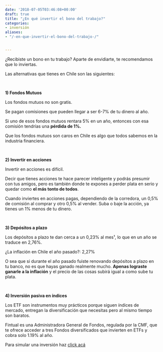```yaml
---
date: '2018-07-05T03:46:08+00:00'
draft: true
title: "¿En qué invertir el bono del trabajo?"
categories:
- inversión
aliases:
- "/-en-que-invertir-el-bono-del-trabajo-/"


---
```

¿Recibiste un bono en tu trabajo? Aparte de envidiarte, te recomendamos que lo inviertas.

Las alternativas que tienes en Chile son las siguientes:

<br>

**1) Fondos Mutuos**

Los fondos mutuos no son gratis.

Se pagan comisiones que pueden llegar a ser 6-7% de tu dinero al año.

Si uno de esos fondos mutuos rentara 5% en un año, entonces con esa comisión tendrías una **pérdida de 1%.**

Que los fondos mutuos son caros en Chile es algo que todos sabemos en la industria financiera.

<br>

**2) Invertir en acciones**

Invertir en acciones es difícil.

Decir que tienes acciones te hace parecer  inteligente y podrás presumir con tus amigos, pero es también donde te expones a perder plata en serio y quedar como **el más tonto de todos**.

Cuando inviertes en acciones pagas, dependiendo de la corredora, un 0,5% de comisión al comprar y otro 0,5% al vender. Suba o baje la acción, ya tienes un 1% menos de tu dinero.

<br>

**3) Depósitos a plazo**

Los depósitos a plazo te dan cerca a un 0,23% al mes¹, lo que en un año se traduce en 2,76%.

¿La inflación en Chile el año pasado?: 2,27%

O sea que si durante el año pasado fuiste renovando depósitos a plazo en tu banco, no es que hayas ganado realmente mucho. **Apenas lograste ganarle a la inflación** y el precio de las cosas subirá igual a como sube tu plata.

<br>

**4) Inversión pasiva en índices**

Los ETF son instrumentos muy prácticos porque siguen índices de mercado, entregan la diversificación que necesitas pero al mismo tiempo son baratos.

Fintual es una Administradora General de Fondos, regulada por la CMF, que te ofrece acceder a tres Fondos diversificados que invierten en ETFs y cobra solo 1.19% al año.

Para simular una inversión haz [click acá](https://fintual.com/?utm_source=edu&utm_medium=landing&utm_campaign=como-invertir#empezar)
